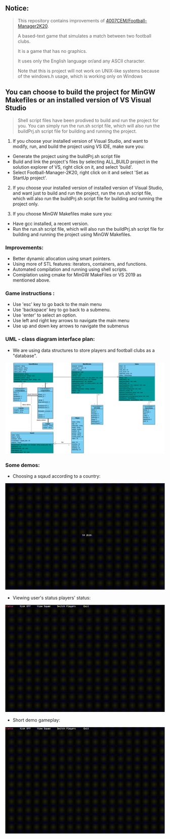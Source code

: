 

## Notice:
> This repository contains improvements of [4007CEM/Football-Manager2K20](https://github.com/4007CEM/Football-Manager-2K20).
>
> A based-text game that simulates a match between two football clubs.
> 
> It is a game that has no graphics. 
> 
> It uses only the English language or/and any ASCII character.
>
> Note that this is project will not work on UNIX-like systems because of the windows.h usage, which is working only on Windows

## You can choose to build the project for MinGW Makefiles or an installed version of VS Visual Studio

> Shell script files have been prodived to build and run the project for you.
> You can simply run the run.sh script file, which will also run the buildPrj.sh script file for building and running the project. 
1. If you choose your installed version of Visual Studio, and want to modify, run, and build the project using VS IDE, make sure you:
* Generate the project using the buildPrj.sh script file
* Build and link the project's files by selecting ALL_BUILD project in the solution explorer of VS, right click on it, and select 'build'.
* Select Football-Manager-2K20, right click on it and select 'Set as StartUp project'.

2. If you choose your installed version of installed version of Visual Studio, and want just to build and run the project, run the run.sh script file, which will also run the buildPrj.sh script file for building and running the project only.

3. If you choose MinGW Makefiles make sure you:
* Have gcc installed, a recent version.
* Run the run.sh script file, which will also run the buildPrj.sh script file for building and running the project using MinGW Makefiles.


### Improvements:
* Better dynamic allocation using smart pointers.
* Using more of STL features: iterators, containers, and functions.
* Automated compilation and running using shell scripts.
* Comiplation using cmake for MinGW MakeFiles or VS 2019 as mentioned above.

### Game instructions :

* Use 'esc' key to go back to the main menu
* Use 'backspace' key to go back to a submenu.
* Use 'enter' to select an option.
* Use left and right key arrows to navigate the main menu
* Use up and down key arrows to navigate the submenus

### UML - class diagram interface plan:

* We are using data structures to store players and football clubs as a "database".

![](/media/interface_plan.PNG)

### Some demos:
* Choosing a sqaud according to a country:

![](/media/select_squad.gif) 

* Viewing user's status players' status:

![](/media/status_and_players.gif)

* Short demo gameplay:

![](/media/gameplay.gif)
